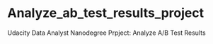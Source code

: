 # Analyze_ab_test_results_project
Udacity Data Analyst Nanodegree Prpject: Analyze A/B Test Results
